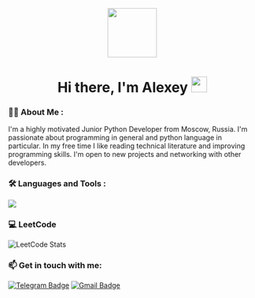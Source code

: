 <!---
alllexxx1/alllexxx1 is a ✨ special ✨ repository because its `README.md` (this file) appears on your GitHub profile.
You can click the Preview link to take a look at your changes.
--->

<div id="header" align="center">
  <img src="https://media.giphy.com/media/WIQ0N0OUvei1OW1h9Z/giphy.gif" width="100"/>
</div>

<h1 align="center">Hi there, I'm Alexey
<img src="https://github.com/blackcater/blackcater/raw/main/images/Hi.gif" height="32"/>
</h1>


### :man_technologist: About Me :

I'm a highly motivated Junior Python Developer from Moscow, Russia. I'm passionate about programming in general and python language in particular.
In my free time I like reading technical literature and improving programming skills. 
I'm open to new projects and networking with other developers.


### :hammer_and_wrench: Languages and Tools :

<p align="left">
  <a href="https://skillicons.dev">
    <img src="https://skillicons.dev/icons?i=python,django,flask,postgresql,linux,docker,git,html,css,bootstrap" />
  </a>
</p>

<!---
<div>
  <img src="https://github.com/devicons/devicon/blob/master/icons/python/python-original-wordmark.svg" title="Pyython" alt="Python" width="40" height="40"/>&nbsp;
  <img src="https://github.com/devicons/devicon/blob/master/icons/django/django-plain.svg" title="Django" alt="Django" width="40" height="40"/>&nbsp;
  <img src="https://github.com/devicons/devicon/blob/master/icons/flask/flask-original.svg" title="Flask" alt="Flask" width="40" height="40"/>&nbsp;
  <img src="https://raw.githubusercontent.com/danielcranney/readme-generator/main/public/icons/skills/linux-colored.svg" title="Linux" alt="Linux" width="40" height="40"/>&nbsp;
  <img src="https://github.com/devicons/devicon/blob/master/icons/git/git-original-wordmark.svg" title="Git" alt="Git" width="40" height="40"/>&nbsp;
  <img src="https://github.com/devicons/devicon/blob/master/icons/postgresql/postgresql-original-wordmark.svg" title="PostgreSQL" alt="PostgreSQL " width="40" height="40"/>&nbsp;
  <img src="https://github.com/devicons/devicon/blob/master/icons/html5/html5-original.svg" title="HTML5" alt="HTML" width="40" height="40"/>&nbsp;
  <img src="https://github.com/devicons/devicon/blob/master/icons/css3/css3-plain-wordmark.svg"  title="CSS3" alt="CSS" width="40" height="40"/>&nbsp;
  <img src="https://github.com/devicons/devicon/blob/master/icons/bootstrap/bootstrap-original.svg" title="Bootstrap" alt="Bootstrap" width="40" height="40"/>&nbsp;
</div>
--->


### :computer: LeetCode
![LeetCode Stats](https://leetcard.jacoblin.cool/Alllexxx1?theme=dark&font=source_code_pro)


### :mailbox: Get in touch with me:
[![Telegram Badge](https://img.shields.io/badge/Telegram-26A5E4.svg?style=for-the-badge&logo=Telegram&logoColor=white)](https://t.me/wah_gwann)
[![Gmail Badge](https://img.shields.io/badge/GMAIL-D14836?style=for-the-badge&logo=gmail&logoColor=white)](mailto:alekkorpachyov@gmail.com) 
